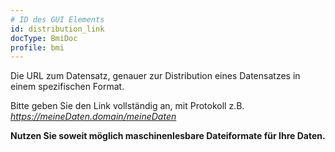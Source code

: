 ```yaml
---
# ID des GUI Elements
id: distribution_link
docType: BmiDoc
profile: bmi
---
```


Die URL zum Datensatz, genauer zur Distribution eines Datensatzes in einem spezifischen Format.

Bitte geben Sie den Link vollständig an, mit Protokoll z.B. *https://meineDaten.domain/meineDaten*

**Nutzen Sie soweit möglich maschinenlesbare Dateiformate für Ihre Daten.**
